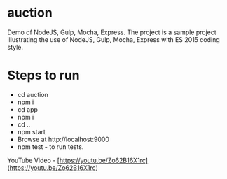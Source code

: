 # auction
Demo of NodeJS, Gulp, Mocha, Express.
The project is a sample project illustrating the use of NodeJS, Gulp, Mocha, Express with ES 2015 coding style.

# Steps to run
* cd auction
* npm i
* cd app
* npm i
* cd ..
* npm start
* Browse at http://localhost:9000
* npm test - to run tests.

YouTube Video - [https://youtu.be/Zo62B16X1rc] (https://youtu.be/Zo62B16X1rc) 

